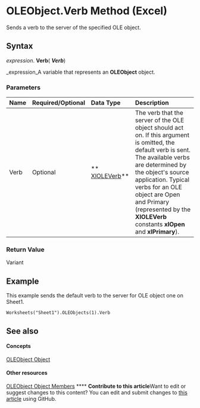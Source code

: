 
# OLEObject.Verb Method (Excel)

Sends a verb to the server of the specified OLE object.


## Syntax

 _expression_. **Verb**( **_Verb_**)

 _expression_A variable that represents an  **OLEObject** object.


### Parameters



|**Name**|**Required/Optional**|**Data Type**|**Description**|
|:-----|:-----|:-----|:-----|
|Verb|Optional| ** [XlOLEVerb](56664ebc-d745-2279-3f6e-b4fdbc6f599a.md)**|The verb that the server of the OLE object should act on. If this argument is omitted, the default verb is sent. The available verbs are determined by the object's source application. Typical verbs for an OLE object are Open and Primary (represented by the  **XlOLEVerb** constants **xlOpen** and **xlPrimary**).|

### Return Value

Variant


## Example

This example sends the default verb to the server for OLE object one on Sheet1.


```
Worksheets("Sheet1").OLEObjects(1).Verb
```


## See also


#### Concepts


 [OLEObject Object](bc3ef12d-1531-6c21-71ab-3df6bb851f3b.md)
#### Other resources


 [OLEObject Object Members](fcee0a0a-a270-9f03-37f6-eb5989797bba.md)
****   **Contribute to this article**Want to edit or suggest changes to this content? You can edit and submit changes to  [this article](https://github.com/jhershey00/VBA_Excel_Test/OpenXMLCon/articles/c5714863-641c-1bfd-5688-9267494fb12d.md) using GitHub.

